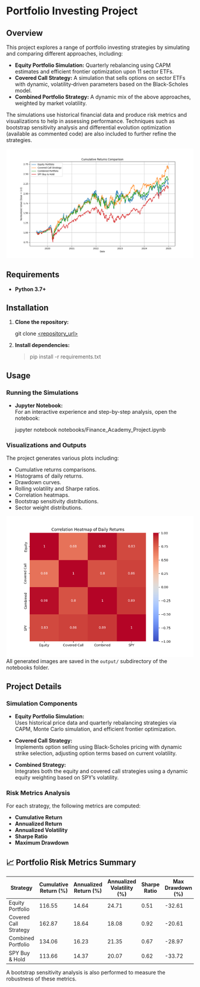 # Portfolio Investing Project

## Overview

This project explores a range of portfolio investing strategies by simulating and comparing different approaches, including:
- **Equity Portfolio Simulation:** Quarterly rebalancing using CAPM estimates and efficient frontier optimization upon 11 sector ETFs.
- **Covered Call Strategy:** A simulation that sells options on sector ETFs with dynamic, volatility‐driven parameters based on the Black-Scholes model.
- **Combined Portfolio Strategy:** A dynamic mix of the above approaches, weighted by market volatility.

The simulations use historical financial data and produce risk metrics and visualizations to help in assessing performance. Techniques such as bootstrap sensitivity analysis and differential evolution optimization (available as commented code) are also included to further refine the strategies.

![Cumulative Returns](notebooks/output/cumulative_returns.png)

## Requirements

- **Python 3.7+**

## Installation

1. **Clone the repository:**
   
   git clone [<repository_url>](https://github.com/RyLoveQuantStats/Portfolio-Investing.git)
  
2. **Install dependencies:**

   > pip install -r requirements.txt


## Usage

### Running the Simulations

- **Jupyter Notebook:**  
  For an interactive experience and step-by-step analysis, open the notebook:
  
  jupyter notebook notebooks/Finance_Academy_Project.ipynb

### Visualizations and Outputs

The project generates various plots including:
- Cumulative returns comparisons.
- Histograms of daily returns.
- Drawdown curves.
- Rolling volatility and Sharpe ratios.
- Correlation heatmaps.
- Bootstrap sensitivity distributions.
- Sector weight distributions.

![Correlation Heatmap](notebooks/output/correlation_heatmap.png)
All generated images are saved in the `output/` subdirectory of the notebooks folder.

## Project Details

### Simulation Components

- **Equity Portfolio Simulation:**  
  Uses historical price data and quarterly rebalancing strategies via CAPM, Monte Carlo simulation, and efficient frontier optimization.

- **Covered Call Strategy:**  
  Implements option selling using Black-Scholes pricing with dynamic strike selection, adjusting option terms based on current volatility.

- **Combined Strategy:**  
  Integrates both the equity and covered call strategies using a dynamic equity weighting based on SPY’s volatility.

### Risk Metrics Analysis

For each strategy, the following metrics are computed:
- **Cumulative Return**
- **Annualized Return**
- **Annualized Volatility**
- **Sharpe Ratio**
- **Maximum Drawdown**

## 📈 Portfolio Risk Metrics Summary

| Strategy              | Cumulative Return (%) | Annualized Return (%) | Annualized Volatility (%) | Sharpe Ratio | Max Drawdown (%) |
|-----------------------|------------------------|------------------------|----------------------------|--------------|------------------|
| Equity Portfolio      | 116.55                 | 14.64                  | 24.71                      | 0.51         | -32.61           |
| Covered Call Strategy | 162.87                 | 18.64                  | 18.08                      | 0.92         | -20.61           |
| Combined Portfolio    | 134.06                 | 16.23                  | 21.35                      | 0.67         | -28.97           |
| SPY Buy & Hold        | 113.66                 | 14.37                  | 20.07                      | 0.62         | -33.72           |

A bootstrap sensitivity analysis is also performed to measure the robustness of these metrics.
